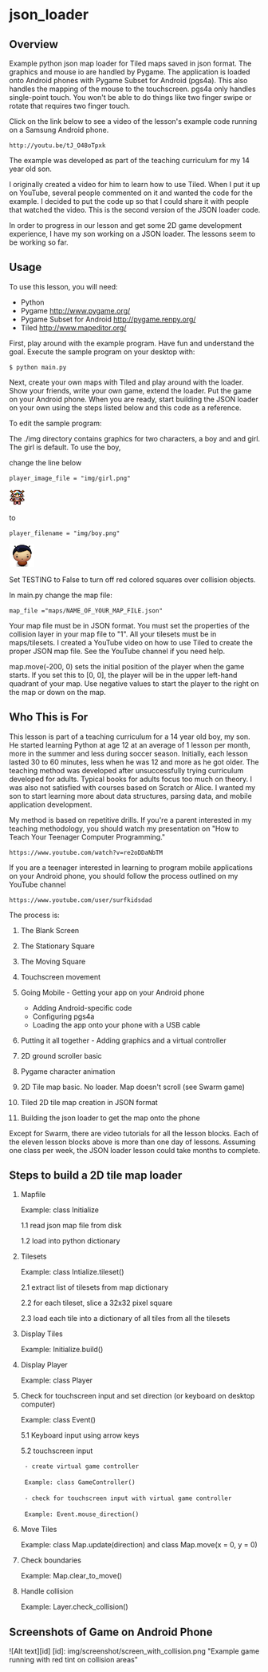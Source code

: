 json_loader
===========

Overview
--------
Example python json map loader for Tiled maps saved in json format.  The graphics and mouse io are handled by Pygame.
The application is loaded onto Android phones with Pygame Subset for Android (pgs4a).
This also handles the mapping of the mouse to the touchscreen.  pgs4a only
handles single-point touch.   You won't be able to do things like two finger swipe
or rotate that requires two finger touch.

Click on the link below to see a video of the lesson's example code running on a Samsung Android phone.

    http://youtu.be/tJ_O48oTpxk

The example was developed as part of the teaching curriculum for my 14 year old son.

I originally created a video for him to learn how to use Tiled.  When I put it up on YouTube, several people commented on it and wanted the code for the example.  I decided to put the code up so that I could share it with people that watched the video.  This is the second version of the JSON loader code.

In order to progress in our lesson and get some 2D game development experience, I have my son working on a JSON loader.  The lessons seem to be working so far.


Usage
-----

To use this lesson, you will need:

* Python
* Pygame http://www.pygame.org/
* Pygame Subset for Android http://pygame.renpy.org/
* Tiled http://www.mapeditor.org/



First, play around with the example program.  Have fun and understand the goal.
Execute the sample program on your desktop with:

    $ python main.py

Next, create your own maps with Tiled and play around with the loader.
Show your friends, write your own game, extend the loader.
Put the game on your Android  phone.  When you are ready, start building
the JSON loader on your own using the steps listed below and this code
as a reference.

To edit the sample program:

The ./img directory contains graphics for two characters, a boy and and girl.
The girl is default.  To use the boy,

change the line below

    player_image_file = "img/girl.png"
![alt text](img/girl.png "Default character is a girl.")

to

    player_filename = "img/boy.png"
![alt text](img/boy.png "Boy character is also available.")

Set TESTING to False to turn off red colored squares over collision
objects.


In main.py change the map file:

    map_file ="maps/NAME_OF_YOUR_MAP_FILE.json"

Your map file must be in JSON format.  You must set the properties
of the collision layer in your map file to "1".   All your tilesets must
be in maps/tilesets.  I created a YouTube video on how to use
Tiled to create the proper JSON map file.  See the YouTube channel
if you need help.

map.move(-200, 0) sets the initial position of the player
when the game starts.  If you set this to [0, 0], the player will be
in the upper left-hand quadrant of your map.  Use negative values to
start the player to the right on the map or down on the map.

Who This is For
---------------
This lesson is part of a teaching curriculum for a 14 year old boy,
my son.  He started learning Python at age 12 at an average of 1 lesson
per month, more in the summer and less during soccer season.  Initially,
each lesson lasted 30 to 60 minutes, less when he was 12 and more
as he got older.  The teaching method was developed after unsuccessfully
trying curriculum developed for adults. Typical books for adults focus
too much on theory.  I was also not satisfied with courses based on Scratch
or Alice.  I wanted my son to start learning more about data structures,
parsing data, and mobile application development.

My method is based on repetitive drills.  If you're a parent interested
in my teaching methodology, you should watch my presentation on
"How to Teach Your Teenager Computer Programming."

    https://www.youtube.com/watch?v=re2oDDaNbTM

If you are a teenager interested in learning to program mobile
applications on your Android phone, you should follow the process
outlined on my YouTube channel

    https://www.youtube.com/user/surfkidsdad

The process is:

1. The Blank Screen

2. The Stationary Square

3. The Moving Square

4. Touchscreen movement

5. Going Mobile - Getting your app on your Android phone

    - Adding Android-specific code
    - Configuring pgs4a
    - Loading the app onto your phone with a USB cable

6. Putting it all together - Adding graphics and a virtual controller

7. 2D ground scroller basic

8. Pygame character animation

9. 2D Tile map basic.  No loader.  Map doesn't scroll (see Swarm game)

10. Tiled 2D tile map creation in JSON format

11. Building the json loader to get the map onto the phone

Except for Swarm, there are video tutorials for all the lesson blocks.
Each of the eleven lesson blocks above is more than one day of lessons.
Assuming one class per week, the JSON loader lesson could take months
to complete.


Steps to build a 2D tile map loader
---------------------------------
1. Mapfile

    Example: class Initialize

    1.1 read json map file from disk

    1.2 load into python dictionary


2. Tilesets

    Example: class Intialize.tileset()

    2.1 extract list of tilesets from map dictionary


    2.2 for each tileset, slice a 32x32 pixel square

    2.3 load each tile into a dictionary of all tiles from all the tilesets

3. Display Tiles

    Example: Initialize.build()

4. Display Player

    Example: class Player

5. Check for touchscreen input and set direction (or keyboard on desktop computer)

    Example: class Event()

    5.1 Keyboard input using arrow keys


    5.2 touchscreen input

        - create virtual game controller

        Example: class GameController()

        - check for touchscreen input with virtual game controller

        Example: Event.mouse_direction()

6. Move Tiles

    Example: class Map.update(direction) and class Map.move(x = 0, y = 0)

7. Check boundaries

    Example: Map.clear_to_move()

8. Handle collision

    Example: Layer.check_collision()


Screenshots of Game on Android Phone
------------------------------------
![Alt text][id]
[id]: img/screenshot/screen_with_collision.png "Example game running with red tint on collision areas"
